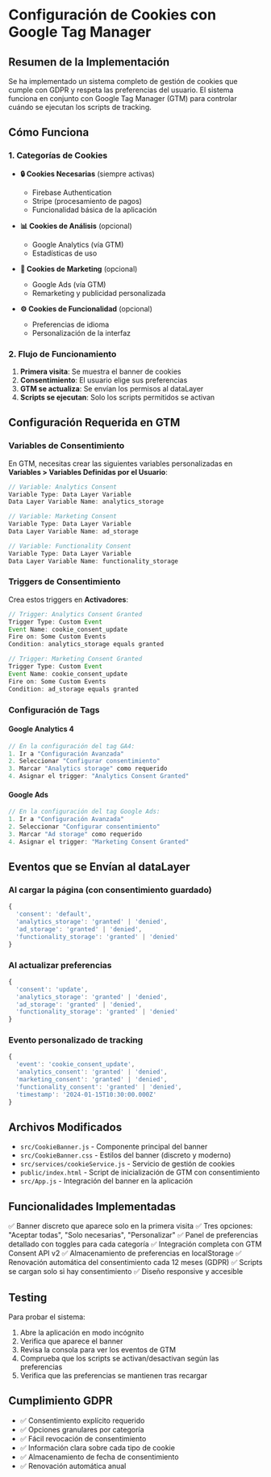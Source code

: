 # Configuración de Cookies con Google Tag Manager

## Resumen de la Implementación

Se ha implementado un sistema completo de gestión de cookies que cumple con GDPR y respeta las preferencias del usuario. El sistema funciona en conjunto con Google Tag Manager (GTM) para controlar cuándo se ejecutan los scripts de tracking.

## Cómo Funciona

### 1. Categorías de Cookies

- **🔒 Cookies Necesarias** (siempre activas)
  - Firebase Authentication
  - Stripe (procesamiento de pagos)
  - Funcionalidad básica de la aplicación

- **📊 Cookies de Análisis** (opcional)
  - Google Analytics (vía GTM)
  - Estadísticas de uso

- **🎯 Cookies de Marketing** (opcional)
  - Google Ads (vía GTM)
  - Remarketing y publicidad personalizada

- **⚙️ Cookies de Funcionalidad** (opcional)
  - Preferencias de idioma
  - Personalización de la interfaz

### 2. Flujo de Funcionamiento

1. **Primera visita**: Se muestra el banner de cookies
2. **Consentimiento**: El usuario elige sus preferencias
3. **GTM se actualiza**: Se envían los permisos al dataLayer
4. **Scripts se ejecutan**: Solo los scripts permitidos se activan

## Configuración Requerida en GTM

### Variables de Consentimiento

En GTM, necesitas crear las siguientes variables personalizadas en **Variables > Variables Definidas por el Usuario**:

```javascript
// Variable: Analytics Consent
Variable Type: Data Layer Variable
Data Layer Variable Name: analytics_storage

// Variable: Marketing Consent  
Variable Type: Data Layer Variable
Data Layer Variable Name: ad_storage

// Variable: Functionality Consent
Variable Type: Data Layer Variable
Data Layer Variable Name: functionality_storage
```

### Triggers de Consentimiento

Crea estos triggers en **Activadores**:

```javascript
// Trigger: Analytics Consent Granted
Trigger Type: Custom Event
Event Name: cookie_consent_update
Fire on: Some Custom Events
Condition: analytics_storage equals granted

// Trigger: Marketing Consent Granted
Trigger Type: Custom Event  
Event Name: cookie_consent_update
Fire on: Some Custom Events
Condition: ad_storage equals granted
```

### Configuración de Tags

#### Google Analytics 4
```javascript
// En la configuración del tag GA4:
1. Ir a "Configuración Avanzada"
2. Seleccionar "Configurar consentimiento"
3. Marcar "Analytics storage" como requerido
4. Asignar el trigger: "Analytics Consent Granted"
```

#### Google Ads
```javascript
// En la configuración del tag Google Ads:
1. Ir a "Configuración Avanzada"
2. Seleccionar "Configurar consentimiento"  
3. Marcar "Ad storage" como requerido
4. Asignar el trigger: "Marketing Consent Granted"
```

## Eventos que se Envían al dataLayer

### Al cargar la página (con consentimiento guardado)
```javascript
{
  'consent': 'default',
  'analytics_storage': 'granted' | 'denied',
  'ad_storage': 'granted' | 'denied', 
  'functionality_storage': 'granted' | 'denied'
}
```

### Al actualizar preferencias
```javascript
{
  'consent': 'update',
  'analytics_storage': 'granted' | 'denied',
  'ad_storage': 'granted' | 'denied',
  'functionality_storage': 'granted' | 'denied'
}
```

### Evento personalizado de tracking
```javascript
{
  'event': 'cookie_consent_update',
  'analytics_consent': 'granted' | 'denied',
  'marketing_consent': 'granted' | 'denied', 
  'functionality_consent': 'granted' | 'denied',
  'timestamp': '2024-01-15T10:30:00.000Z'
}
```

## Archivos Modificados

- `src/CookieBanner.js` - Componente principal del banner
- `src/CookieBanner.css` - Estilos del banner (discreto y moderno)
- `src/services/cookieService.js` - Servicio de gestión de cookies
- `public/index.html` - Script de inicialización de GTM con consentimiento
- `src/App.js` - Integración del banner en la aplicación

## Funcionalidades Implementadas

✅ Banner discreto que aparece solo en la primera visita
✅ Tres opciones: "Aceptar todas", "Solo necesarias", "Personalizar"
✅ Panel de preferencias detallado con toggles para cada categoría
✅ Integración completa con GTM Consent API v2
✅ Almacenamiento de preferencias en localStorage
✅ Renovación automática del consentimiento cada 12 meses (GDPR)
✅ Scripts se cargan solo si hay consentimiento
✅ Diseño responsive y accesible

## Testing

Para probar el sistema:

1. Abre la aplicación en modo incógnito
2. Verifica que aparece el banner
3. Revisa la consola para ver los eventos de GTM
4. Comprueba que los scripts se activan/desactivan según las preferencias
5. Verifica que las preferencias se mantienen tras recargar

## Cumplimiento GDPR

- ✅ Consentimiento explícito requerido
- ✅ Opciones granulares por categoría
- ✅ Fácil revocación de consentimiento
- ✅ Información clara sobre cada tipo de cookie
- ✅ Almacenamiento de fecha de consentimiento
- ✅ Renovación automática anual 